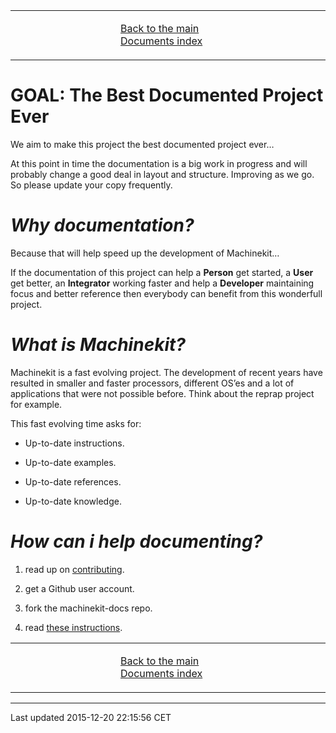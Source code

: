 <table>
<colgroup>
<col width="33%" />
<col width="33%" />
<col width="33%" />
</colgroup>
<tbody>
<tr class="odd">
<td align="left"><p></p></td>
<td align="left"><p><a href="../index.md">Back to the main Documents index</a></p></td>
<td align="left"><p></p></td>
</tr>
</tbody>
</table>

GOAL: The Best Documented Project Ever
======================================

We aim to make this project the best documented project ever…

At this point in time the documentation is a big work in progress and will probably change a good deal in layout and structure. Improving as we go. So please update your copy frequently.

*Why documentation?*
====================

Because that will help speed up the development of Machinekit…

If the documentation of this project can help a **Person** get started, a **User** get better, an **Integrator** working faster and help a **Developer** maintaining focus and better reference then everybody can benefit from this wonderfull project.

*What is Machinekit?*
=====================

Machinekit is a fast evolving project. The development of recent years have resulted in smaller and faster processors, different OS’es and a lot of applications that were not possible before. Think about the reprap project for example.

This fast evolving time asks for:

-   Up-to-date instructions.

-   Up-to-date examples.

-   Up-to-date references.

-   Up-to-date knowledge.

*How can i help documenting?*
=============================

1.  read up on [contributing](http://www.machinekit.io/docs/contributing/).

2.  get a Github user account.

3.  fork the machinekit-docs repo.

4.  read [these instructions](documenting/documenting.md).

<table>
<colgroup>
<col width="33%" />
<col width="33%" />
<col width="33%" />
</colgroup>
<tbody>
<tr class="odd">
<td align="left"><p></p></td>
<td align="left"><p><a href="../index.md">Back to the main Documents index</a></p></td>
<td align="left"><p></p></td>
</tr>
</tbody>
</table>

------------------------------------------------------------------------

Last updated 2015-12-20 22:15:56 CET



